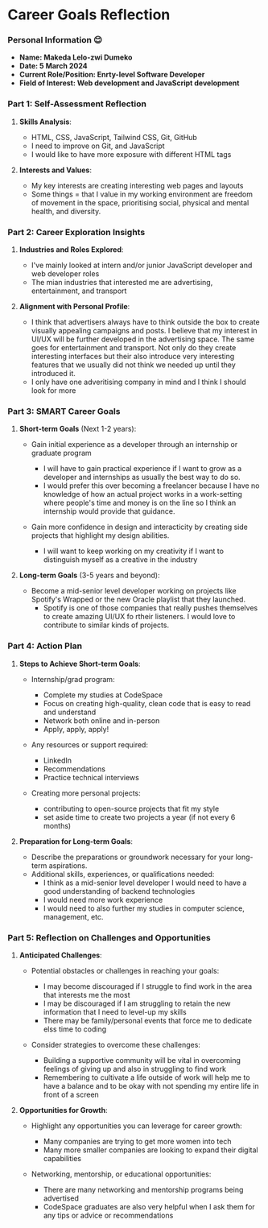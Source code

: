 
# Career Goals Reflection 

### Personal Information 😊

- **Name: Makeda Lelo-zwi Dumeko**
- **Date: 5 March 2024**
- **Current Role/Position: Enrty-level Software Developer**
- **Field of Interest: Web development and JavaScript development**

### Part 1: Self-Assessment Reflection

1. **Skills Analysis**:
    
    - HTML, CSS, JavaScript, Tailwind CSS, Git, GitHub
    - I need to improve on Git, and JavaScript
    - I would like to have more exposure with different HTML tags
      
2. **Interests and Values**:
    
    - My key interests are creating interesting web pages and layouts
    - Some things = that I value  in my working environment are freedom of movement in the space, prioritising social, physical and mental health, and diversity. 
      
### Part 2: Career Exploration Insights

1. **Industries and Roles Explored**:
    
    - I've mainly looked at intern and/or junior  JavaScript developer and web developer roles
    - The mian industries that interested me are advertising, entertainment, and transport   
      
2. **Alignment with Personal Profile**:
    
    - I think that advertisers always have to think outside the box to create visually appealing campaigns and posts. I believe that my interest in UI/UX will be further developed in            the advertising space. The same goes for entertainment and transport. Not only do they create interesting interfaces but their also introduce very interesting features that we           usually did not think we needed up until they introduced it. 
    - I only have one adveritising company in mind and I think I should look for more

### Part 3: SMART Career Goals

1. **Short-term Goals** (Next 1-2 years):
    - Gain initial experience as a developer through an internship or graduate program
      - I will have to gain practical experience if I want to grow as a developer and internships as usually the best way to do so.
      - I would prefer this over becoming a freelancer because I have no knowledge of how an actual project works in a work-setting where people's time and money is on the line so I                 think an internship would provide that guidance. 
  
    - Gain more confidence in design and interacticity by creating side projects that highlight my design abilities.
      - I will want to keep working on my creativity if I want to distinguish myself as a creative in the industry

2. **Long-term Goals** (3-5 years and beyond):
    
    - Become a mid-senior level developer working on projects like Spotify's Wrapped or the new Oracle playlist that they launched. 
      - Spotify is one of those companies that really pushes themselves to create amazing UI/UX fo rtheir listeners. I would love to contribute to similar kinds of projects. 

### Part 4: Action Plan

1. **Steps to Achieve Short-term Goals**:
    
    - Internship/grad program:
      - Complete my studies at CodeSpace 
      - Focus on creating high-quality, clean code that is easy to read and understand
      - Network both online and in-person
      - Apply, apply, apply!
    - Any resources or support required:
      - LinkedIn
      - Recommendations
      - Practice technical interviews
     
    - Creating more personal projects:
      - contributing to open-source projects that fit my style
      - set aside time to create two projects a year (if not every 6 months)

      
2. **Preparation for Long-term Goals**:
    
    - Describe the preparations or groundwork necessary for your long-term aspirations.
    - Additional skills, experiences, or qualifications needed:
      - I think as a mid-senior level developer I would need to have a good understanding of backend technologies
      - I would need more work experience
      - I would need  to also further my studies in computer science, management, etc. 

### Part 5: Reflection on Challenges and Opportunities

1. **Anticipated Challenges**:
    
    - Potential obstacles or challenges in reaching your goals:
      - I may become discouraged if I struggle to find work in the area that interests me the most
      - I may be discouraged if I am struggling to retain the new information that I need to level-up my skills
      - There may be family/personal events that force me to dedicate elss time to coding
        
    - Consider strategies to overcome these challenges:
      - Building a supportive community will be vital in overcoming feelings of giving up and also in struggling to find work
      - Remembering to cultivate a life outside of work will help me to have a balance and to be okay with not spending my entire life in front of a screen
        
2. **Opportunities for Growth**:
    
    - Highlight any opportunities you can leverage for career growth:
      - Many companies are trying to get more women into tech
      - Many more smaller companies are looking to expand their digital capabilities
        
    - Networking, mentorship, or educational opportunities:
      - There are many networking and mentorship programs being advertised
      - CodeSpace graduates are also very helpful when I ask them for any tips or advice or recommendations



